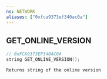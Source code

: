 ```yaml
---
ns: NETWORK
aliases: ["0xfca9373ef340ac0a"]
---
```

## GET_ONLINE_VERSION

```c
// 0xFCA9373EF340AC0A
string GET_ONLINE_VERSION();
```

```
Returns string of the online version
```

